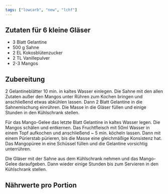 ```yaml
---
tags: ["lowcarb", "new", "lchf"]
---
```


## Zutaten für 6 kleine Gläser
- 3 Blatt   Gelantine
- 500 g     Sahne
- 2 EL      Kokosblütenzucker
- 2 TL      Vanillepulver
- 2-3       Mangos

## Zubereitung
2 Gelantineblätter 10 min. in kaltes Wasser einlegen. Die Sahne mit den allen Zutaten außer den Mangos unter Rühren zum Kochen bringen und anschließend etwas abkühlen lassen. Dann 2 Blatt Gelantine in die Sahnemischung einrühren. Die Masse in die Gläser füllen und einige Stunden in den Kühlschrank stellen.

Für das Mango-Gelee das letzte Blatt Gelantine in kaltes Wasser legen. Die Mangos schälen und entkernen. Das Fruchtfleisch mit 50ml Wasser in einem Topf aufkochen und anschließend ~ 5 min. köcheln lassen. Dann mit einem Pürierstab pürieren, bis die Masse eine gleichmäßige Konsistenz hat. Das Mangopüree in eine Schüssel füllen und die Gelantine vorsichtig unterrühren.

Die Gläser mit der Sahne aus dem Kühlschrank nehmen und das Mango-Gelee daraufgeben. Dann wieder einige Stunden bis zum Servieren in den Kühlschrank stellen.

## Nährwerte pro Portion
